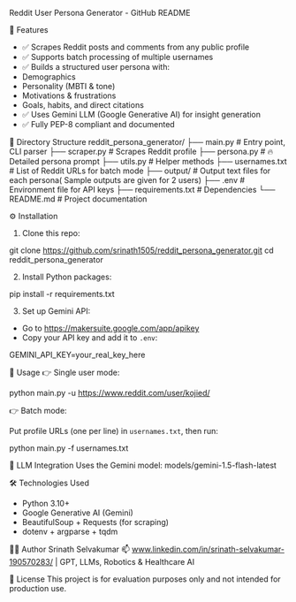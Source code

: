Reddit User Persona Generator - GitHub README

📌 Features
- ✅ Scrapes Reddit posts and comments from any public profile
- ✅ Supports batch processing of multiple usernames
- ✅ Builds a structured user persona with:
- Demographics
- Personality (MBTI & tone)
- Motivations & frustrations
- Goals, habits, and direct citations
- ✅ Uses Gemini LLM (Google Generative AI) for insight generation
- ✅ Fully PEP-8 compliant and documented

📂 Directory Structure
reddit_persona_generator/
├── main.py                # Entry point, CLI parser
├── scraper.py             # Scrapes Reddit profile
├── persona.py             # 🔥 Detailed persona prompt 
├── utils.py               # Helper methods
├── usernames.txt          # List of Reddit URLs for batch mode
├── output/                # Output text files for each persona( Sample outputs are given for 2 users)
├── .env                   # Environment file for API keys
├── requirements.txt       # Dependencies
└── README.md              # Project documentation

⚙️ Installation
1. Clone this repo:

git clone https://github.com/srinath1505/reddit_persona_generator.git
cd reddit_persona_generator

2. Install Python packages:

pip install -r requirements.txt

3. Set up Gemini API:

- Go to https://makersuite.google.com/app/apikey
- Copy your API key and add it to `.env`:

GEMINI_API_KEY=your_real_key_here

🚀 Usage
👉 Single user mode:

python main.py -u https://www.reddit.com/user/kojied/

👉 Batch mode:

Put profile URLs (one per line) in `usernames.txt`, then run:

python main.py -f usernames.txt

🧠 LLM Integration
Uses the Gemini model:
models/gemini-1.5-flash-latest

🛠 Technologies Used
- Python 3.10+
- Google Generative AI (Gemini)
- BeautifulSoup + Requests (for scraping)
- dotenv + argparse + tqdm

👨‍💻 Author
Srinath Selvakumar
📫 www.linkedin.com/in/srinath-selvakumar-190570283/ | GPT, LLMs, Robotics & Healthcare AI


📜 License
This project is for evaluation purposes only and not intended for production use.
